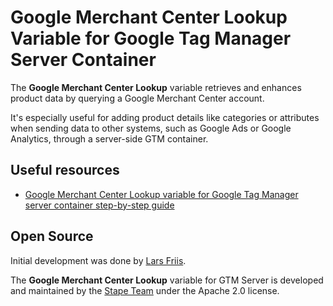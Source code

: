 # Google Merchant Center Lookup Variable for Google Tag Manager Server Container

The **Google Merchant Center Lookup** variable retrieves and enhances product data by querying a Google Merchant Center account.

It's especially useful for adding product details like categories or attributes when sending data to other systems, such as Google Ads or Google Analytics, through a server-side GTM container.

## Useful resources

- [Google Merchant Center Lookup variable for Google Tag Manager server container step-by-step guide](https://stape.io/blog/google-merchant-center-lookup-variable-for-google-tag-manager-server-container)

## Open Source

Initial development was done by [Lars Friis](https://www.linkedin.com/in/lars-friis/).

The **Google Merchant Center Lookup** variable for GTM Server is developed and maintained by the [Stape Team](https://stape.io/) under the Apache 2.0 license.